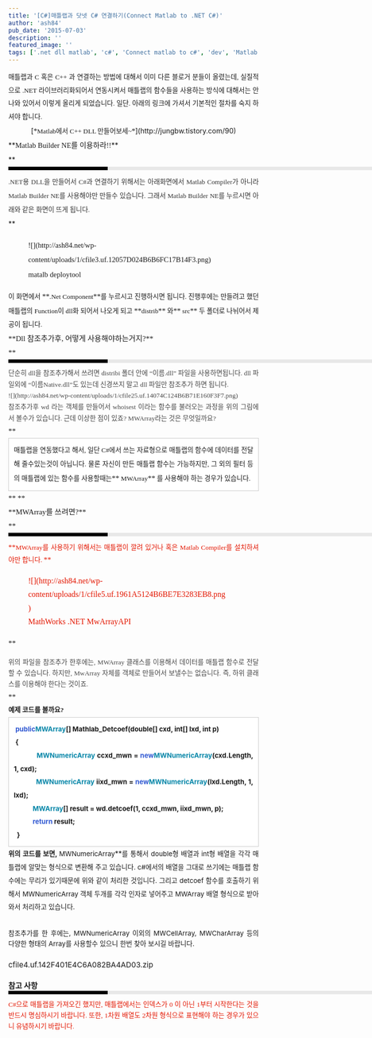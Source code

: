 ```yaml
---
title: '[C#]매틀랩과 닷넷 C# 연결하기(Connect Matlab to .NET C#)'
author: 'ash84'
pub_date: '2015-07-03'
description: ''
featured_image: ''
tags: ['.net dll matlab', 'c#', 'Connect matlab to c#', 'dev', 'Matlab', '매틀랩', '매틀랩과 c# 연동하기']
---
```



<div style="TEXT-ALIGN: justify; LINE-HEIGHT: 2"><span style="FONT-SIZE: 11pt"><span style="FONT-FAMILY: Dotum">  
<span style="FONT-SIZE: 10pt">매틀랩과 C 혹은 C++ 과 연결하는 방법에 대해서 이미 다른 블로거 분들이 올렸는데, 실질적으로 .NET 라이브러리화되어서 연동시켜서 매틀랩의 함수들을 사용하는 방식에 대해서는 안 나와 있어서 이렇게 올리게 되었습니다. 일단. 아래의 링크에 가셔서 기본적인 절차를 숙지 하셔야 합니다. </span></span></span></div><div style="TEXT-ALIGN: justify; LINE-HEIGHT: 2"></div><div style="TEXT-ALIGN: center; LINE-HEIGHT: 2">[<span style="FONT-SIZE: 11pt"><span style="FONT-FAMILY: Dotum">*<span style="FONT-SIZE: 10pt">Matlab에서 C++ DLL 만들어보세~</span>*</span></span>](http://jungbw.tistory.com/90)</div><div style="TEXT-ALIGN: justify; LINE-HEIGHT: 2"></div><div style="TEXT-ALIGN: justify; LINE-HEIGHT: 2"></div><div style="TEXT-ALIGN: justify; LINE-HEIGHT: 2">**<span style="FONT-SIZE: 11pt"><span style="FONT-FAMILY: Dotum">Matlab Builder NE를 이용하라!!</span></span>**</div><div style="TEXT-ALIGN: justify; LINE-HEIGHT: 2">**<div><div style="BORDER-LEFT: #000000 200px solid; PADDING-BOTTOM: 3px; BACKGROUND-COLOR: #e8e8e8; PADDING-LEFT: 6px; WIDTH: 690px; PADDING-RIGHT: 6px; FONT: bold 1pt/1 나눔고딕, Sans-serif; MARGIN-BOTTOM: 10px; HEIGHT: 1px; COLOR: #fff; PADDING-TOP: 3px"><span style="FONT-SIZE: 11pt"><span style="FONT-SIZE: 10pt"><span style="FONT-SIZE: 11pt"><span style="FONT-SIZE: 10pt"><span style="FONT-SIZE: 10pt"><span style="FONT-FAMILY: Batang"><span style="FONT-SIZE: 11pt"><span style="FONT-SIZE: 1pt"></span></span></span></span></span></span></span></span></div><div style="LINE-HEIGHT: 1.7"><span style="FONT-FAMILY: Dotum"><font color="#474747"><span style="FONT-SIZE: 10pt"></span></font><span style="FONT-SIZE: 10pt"><font color="#474747"><span style="FONT-SIZE: 10pt"></span></font><span style="FONT-FAMILY: Dotum"><font color="#474747"><span style="FONT-SIZE: 10pt"></span></font><span style="FONT-SIZE: 10pt"><font color="#474747"><span style="FONT-SIZE: 10pt"></span><span class="Apple-style-span" style="LINE-HEIGHT: 28px; COLOR: rgb(51,51,51); FONT-SIZE: 15px; FONT-WEIGHT: normal"><span style="FONT-SIZE: 10pt">.NET용 DLL을 만들어서 C#과 연결하기 위해서는 아래화면에서 Matlab Compiler가 아니라 Matlab Builder NE를 사용해야만 만들수 있습니다. 그래서 </span></span><span class="Apple-style-span" style="LINE-HEIGHT: 28px; COLOR: rgb(51,51,51); FONT-SIZE: 15px"><span style="FONT-SIZE: 10pt">Matlab Builder NE</span></span><span class="Apple-style-span" style="LINE-HEIGHT: 28px; COLOR: rgb(51,51,51); FONT-SIZE: 15px; FONT-WEIGHT: normal"><span style="FONT-SIZE: 10pt">를 누르시면 아래와 같은 화면이 뜨게 됩니다. </span></span></font></span></span></span></span></div></div>**</div><div style="TEXT-ALIGN: justify; LINE-HEIGHT: 2"></div><div style="TEXT-ALIGN: justify; LINE-HEIGHT: 2"></div><div style="LINE-HEIGHT: 2"><span style="FONT-SIZE: 11pt"><span style="FONT-FAMILY: Dotum"><figure class="wp-caption aligncenter" style="width: 400px">![](http://ash84.net/wp-content/uploads/1/cfile3.uf.12057D024B6B6FC17B14F3.png)<figcaption class="wp-caption-text">matalb deploytool</figcaption></figure></span></span><div style="TEXT-ALIGN: justify"></div></div><div style="TEXT-ALIGN: justify; LINE-HEIGHT: 2"><span style="FONT-SIZE: 11pt"><span style="FONT-FAMILY: Dotum"><span style="FONT-SIZE: 10pt">이 화면에서 </span>**<span style="FONT-SIZE: 10pt">.Net Component</span>**<span style="FONT-SIZE: 10pt">를 누르시고 진행하시면 됩니다. 진행후에는 만들려고 했던 매틀랩의 Function이 dll화 되어서 나오게 되고 </span>**<span style="FONT-SIZE: 10pt">distrib</span>**<span style="FONT-SIZE: 10pt"> 와</span>**<span style="FONT-SIZE: 10pt"> src</span>**<span style="FONT-SIZE: 10pt"> 두 폴더로 나뉘어서 제공이 됩니다. </span></span></span></div><div style="TEXT-ALIGN: justify; LINE-HEIGHT: 2"><font class="Apple-style-span" face="Dotum" size="4"><span class="Apple-style-span" style="LINE-HEIGHT: 28px; FONT-SIZE: 15px">  
</span></font></div><div style="TEXT-ALIGN: justify; LINE-HEIGHT: 2"><font class="Apple-style-span" face="Dotum" size="4"><span class="Apple-style-span" style="LINE-HEIGHT: 28px; FONT-SIZE: 15px">**Dll 참조추가후, 어떻게 사용해야하는거지?**</span></font></div><div style="TEXT-ALIGN: justify; LINE-HEIGHT: 2"><font class="Apple-style-span" face="Dotum" size="4"><span class="Apple-style-span" style="LINE-HEIGHT: 28px; FONT-SIZE: 15px">**<div><div style="BORDER-LEFT: #000000 200px solid; PADDING-BOTTOM: 3px; BACKGROUND-COLOR: #e8e8e8; PADDING-LEFT: 6px; WIDTH: 690px; PADDING-RIGHT: 6px; FONT: bold 1pt/1 나눔고딕, Sans-serif; MARGIN-BOTTOM: 10px; HEIGHT: 1px; COLOR: #fff; PADDING-TOP: 3px"><span style="FONT-SIZE: 11pt"><span style="FONT-SIZE: 10pt"><span style="FONT-SIZE: 11pt"><span style="FONT-SIZE: 10pt"><span style="FONT-SIZE: 10pt"><span style="FONT-FAMILY: Batang"><span style="FONT-SIZE: 11pt"><span style="FONT-SIZE: 1pt"></span></span></span></span></span></span></span></span></div><div style="LINE-HEIGHT: 1.7"><span style="FONT-FAMILY: Dotum"><font color="#474747"><span class="Apple-style-span" style="FONT-WEIGHT: normal"><span style="FONT-SIZE: 11pt"><span style="FONT-SIZE: 10pt"></span></span></span></font><span style="FONT-SIZE: 10pt"><font color="#474747"><span class="Apple-style-span" style="FONT-WEIGHT: normal"><span style="FONT-SIZE: 11pt"><span style="FONT-SIZE: 10pt"></span></span></span></font><span style="FONT-FAMILY: Dotum"><font color="#474747"><span class="Apple-style-span" style="FONT-WEIGHT: normal"><span style="FONT-SIZE: 11pt"><span style="FONT-SIZE: 10pt"></span></span></span></font><span style="FONT-SIZE: 10pt"><font color="#474747"><span class="Apple-style-span" style="FONT-WEIGHT: normal"><span style="FONT-SIZE: 11pt"><span style="FONT-SIZE: 10pt">단순히 dll을 참조추가해서 쓰려면 distribi 폴더 안에 “이름.dll” 파일을 사용하면됩니다. dll 파일외에 “이름Native.dll”도 있는데 신경쓰지 말고 dll 파일만 참조추가 하면 됩니다.</span></span></span><span style="FONT-SIZE: 10pt"> </span></font></span></span></span></span></div><div style="LINE-HEIGHT: 1.7"><span style="FONT-FAMILY: Dotum"><span style="FONT-SIZE: 10pt"><span style="FONT-FAMILY: Dotum"><span style="FONT-SIZE: 10pt"><font color="#474747">  
</font></span></span></span></span></div><div style="LINE-HEIGHT: 1.7"><span style="FONT-FAMILY: Dotum"><span style="FONT-SIZE: 10pt"><span style="FONT-FAMILY: Dotum"><span style="FONT-SIZE: 10pt"><font color="#474747"><span style="FONT-SIZE: 10pt">![](http://ash84.net/wp-content/uploads/1/cfile25.uf.14074C124B6B71E160F3F7.png)</span></font></span></span></span></span></div><div style="LINE-HEIGHT: 1.7"><span style="FONT-FAMILY: Dotum"><span style="FONT-SIZE: 10pt"><span style="FONT-FAMILY: Dotum"><span style="FONT-SIZE: 10pt"><font color="#474747">  
</font></span></span></span></span></div><div style="LINE-HEIGHT: 1.7"><span style="FONT-FAMILY: Dotum"><span style="FONT-SIZE: 10pt"><span style="FONT-FAMILY: Dotum"><span style="FONT-SIZE: 10pt"><font color="#474747"><span style="FONT-SIZE: 11pt"><span class="Apple-style-span" style="FONT-WEIGHT: normal"><span style="FONT-SIZE: 10pt">참조추가후 wd 라는 객체를 만들어서 whoisest 이라는 함수를 불러오는 과정을 위의 그림에서 볼수가 있습니다. 근데 이상한 점이 있죠? </span></span><span style="FONT-SIZE: 10pt">MWArray</span><span class="Apple-style-span" style="FONT-WEIGHT: normal"><span style="FONT-SIZE: 10pt">라는 것은 무엇일까요?</span></span></span></font></span></span></span></span></div></div>**</span></font></div><div style="TEXT-ALIGN: justify; LINE-HEIGHT: 2"><font class="Apple-style-span" face="Dotum" size="4"><span class="Apple-style-span" style="LINE-HEIGHT: 28px; FONT-SIZE: 15px"><div class="txc-textbox" style="BORDER-BOTTOM: rgb(203,203,203) 1px solid; BORDER-LEFT: rgb(203,203,203) 1px solid; PADDING-BOTTOM: 10px; BACKGROUND-COLOR: rgb(255,255,255); PADDING-LEFT: 10px; PADDING-RIGHT: 10px; BORDER-TOP: rgb(203,203,203) 1px solid; BORDER-RIGHT: rgb(203,203,203) 1px solid; PADDING-TOP: 10px"><span style="FONT-SIZE: 10pt">매틀랩을 연동했다고 해서, 일단 C#에서 쓰는 자료형으로 매틀랩의 함수에 데이터를 전달해 줄수있는것이 아닙니다. 물론 자신이 만든 매틀랩 함수는 가능하지만, 그 외의 필터 등의 매틀랩에 있는 함수를 사용할때는</span>**<span style="FONT-SIZE: 10pt"> MWArray</span>**<span style="FONT-SIZE: 10pt"> 를 사용해야 하는 경우가 있습니다. </span></div></span></font></div><div style="TEXT-ALIGN: justify; LINE-HEIGHT: 2"><font class="Apple-style-span" face="Dotum" size="4"><span class="Apple-style-span" style="LINE-HEIGHT: 28px; FONT-SIZE: 15px">**  
**</span></font></div><div style="TEXT-ALIGN: justify; LINE-HEIGHT: 2"><font class="Apple-style-span" face="Dotum" size="4"><span class="Apple-style-span" style="LINE-HEIGHT: 28px; FONT-SIZE: 15px">**MWArray를 쓰려면?**</span></font></div><div style="TEXT-ALIGN: justify; LINE-HEIGHT: 2"><font class="Apple-style-span" face="Dotum" size="4"><span class="Apple-style-span" style="LINE-HEIGHT: 28px; FONT-SIZE: 15px">**<div><div style="BORDER-LEFT: #000000 200px solid; PADDING-BOTTOM: 3px; BACKGROUND-COLOR: #e8e8e8; PADDING-LEFT: 6px; WIDTH: 690px; PADDING-RIGHT: 6px; FONT: bold 1pt/1 나눔고딕, Sans-serif; MARGIN-BOTTOM: 10px; HEIGHT: 1px; COLOR: #fff; PADDING-TOP: 3px"><span style="FONT-SIZE: 11pt"><span style="FONT-SIZE: 10pt"><span style="FONT-SIZE: 11pt"><span style="FONT-SIZE: 10pt"><span style="FONT-SIZE: 10pt"><span style="FONT-FAMILY: Batang"><span style="FONT-SIZE: 11pt"><span style="FONT-SIZE: 1pt"></span></span></span></span></span></span></span></span></div><div style="LINE-HEIGHT: 1.7"><span style="FONT-FAMILY: Dotum"><font size="+0"><font class="Apple-style-span" color="#e31600"><span style="FONT-SIZE: 11pt"><span style="FONT-SIZE: 10pt"></span></span></font></font><span style="FONT-SIZE: 10pt"><font size="+0"><font class="Apple-style-span" color="#e31600"><span style="FONT-SIZE: 11pt"><span style="FONT-SIZE: 10pt"></span></span></font></font><span style="FONT-FAMILY: Dotum"><font size="+0"><font class="Apple-style-span" color="#e31600"><span style="FONT-SIZE: 11pt"><span style="FONT-SIZE: 10pt"></span></span></font></font><span style="FONT-SIZE: 10pt"><font size="+0"><span class="Apple-style-span" style="FONT-WEIGHT: normal"><font class="Apple-style-span" color="#e31600"><span style="FONT-SIZE: 11pt">**<span style="FONT-SIZE: 10pt">MWArray를 사용하기 위해서는 매틀랩이 깔려 있거나 혹은 Matlab Compiler를 설치하셔야만 합니다. </span>** </span></font></span></font></span></span></span></span></div><div style="LINE-HEIGHT: 1.7"><span style="FONT-FAMILY: Dotum"><span style="FONT-SIZE: 10pt"><span style="FONT-FAMILY: Dotum"><span style="FONT-SIZE: 10pt"><font size="+0"><span class="Apple-style-span" style="FONT-WEIGHT: normal"><font class="Apple-style-span" color="#e31600">  
</font></span></font></span></span></span></span></div><div style="LINE-HEIGHT: 1.7"><span style="FONT-FAMILY: Dotum"><span style="FONT-SIZE: 10pt"><span style="FONT-FAMILY: Dotum"><span style="FONT-SIZE: 10pt"><font size="+0"><span class="Apple-style-span" style="FONT-WEIGHT: normal"><font class="Apple-style-span" color="#e31600"><figure class="wp-caption aligncenter" style="width: 400px">![](http://ash84.net/wp-content/uploads/1/cfile5.uf.1961A5124B6BE7E3283EB8.png)<figcaption class="wp-caption-text">MathWorks .NET MwArrayAPI</figcaption></figure></font></span></font></span></span></span></span></div></div>**<font class="Apple-style-span" color="#e31600" size="3"><span class="Apple-style-span" style="LINE-HEIGHT: 22px; FONT-SIZE: 13px; FONT-WEIGHT: normal">  
</span></font>

</span></font></div><div style="TEXT-ALIGN: justify; LINE-HEIGHT: 2"><font class="Apple-style-span" face="Dotum" size="4"><span class="Apple-style-span" style="LINE-HEIGHT: 28px; FONT-SIZE: 15px">**<font class="Apple-style-span" size="3"><span class="Apple-style-span" style="LINE-HEIGHT: 22px; FONT-SIZE: 13px; FONT-WEIGHT: normal"><span style="FONT-SIZE: 11pt"><font class="Apple-style-span" color="#474747"><span style="FONT-FAMILY: Dotum"><span style="FONT-SIZE: 10pt">위의 파일을 참조추가 한후에는, MWArray 클래스를 이용해서 데이터를 매틀랩 함수로 전달 할 수 있습니다. 하지만, MwArray 자체를 객체로 만들어서 보낼수는 없습니다. 즉, 하위 클래스를 이용해야 한다는 것이죠. </span></span></font></span></span></font>**</span></font></div><div style="TEXT-ALIGN: justify; LINE-HEIGHT: 2"><font class="Apple-style-span" face="Dotum" size="4"><span class="Apple-style-span" style="LINE-HEIGHT: 28px; FONT-SIZE: 15px">**  
**</span></font></div><div style="TEXT-ALIGN: justify; LINE-HEIGHT: 2"><div style="TEXT-ALIGN: justify"><span style="FONT-SIZE: 11pt"><span style="FONT-FAMILY: Dotum"><span style="FONT-SIZE: 10pt">예제 코드를 볼까요?</span></span></span></div><div class="txc-textbox" style="BORDER-BOTTOM: rgb(203,203,203) 1px solid; BORDER-LEFT: rgb(203,203,203) 1px solid; PADDING-BOTTOM: 10px; BACKGROUND-COLOR: rgb(255,255,255); PADDING-LEFT: 10px; PADDING-RIGHT: 10px; BORDER-TOP: rgb(203,203,203) 1px solid; BORDER-RIGHT: rgb(203,203,203) 1px solid; PADDING-TOP: 10px"><div style="TEXT-ALIGN: justify"><font class="Apple-style-span" color="#3058d2"><span style="FONT-SIZE: 10pt"> public</span></font><span style="FONT-SIZE: 10pt"></span><font class="Apple-style-span" color="#0686a8"><span style="FONT-SIZE: 10pt">MWArray</span></font><span style="FONT-SIZE: 10pt">[] Mathlab_Detcoef(double[] cxd, int[] lxd, int p)</span></div><div style="TEXT-ALIGN: justify"><span style="FONT-SIZE: 10pt"> {</span></div><div style="TEXT-ALIGN: justify"></div><div style="TEXT-ALIGN: justify"><span style="FONT-SIZE: 10pt">            </span><font class="Apple-style-span" color="#0686a8"><span style="FONT-SIZE: 10pt">MWNumericArray</span></font><span style="FONT-SIZE: 10pt"> ccxd_mwn = </span><font class="Apple-style-span" color="#3058d2"><span style="FONT-SIZE: 10pt">new</span></font><span style="FONT-SIZE: 10pt"></span><font class="Apple-style-span" color="#0686a8"><span style="FONT-SIZE: 10pt">MWNumericArray</span></font><span style="FONT-SIZE: 10pt">(cxd.Length, 1, cxd);</span></div><div style="TEXT-ALIGN: justify"></div><div style="TEXT-ALIGN: justify"><span style="FONT-SIZE: 10pt">           </span><font class="Apple-style-span" color="#0686a8"><span style="FONT-SIZE: 10pt"> MWNumericArray</span></font><span style="FONT-SIZE: 10pt"> iixd_mwn = </span><font class="Apple-style-span" color="#3058d2"><span style="FONT-SIZE: 10pt">new</span></font><span style="FONT-SIZE: 10pt"></span><font class="Apple-style-span" color="#0686a8"><span style="FONT-SIZE: 10pt">MWNumericArray</span></font><span style="FONT-SIZE: 10pt">(lxd.Length, 1, lxd);</span></div><div style="TEXT-ALIGN: justify"></div><div style="TEXT-ALIGN: justify"><span style="FONT-SIZE: 10pt">            </span><font class="Apple-style-span" color="#0686a8"><span style="FONT-SIZE: 10pt">MWArray</span></font><span style="FONT-SIZE: 10pt">[] result = wd.detcoef(1, ccxd_mwn, iixd_mwn, p);</span></div><div style="TEXT-ALIGN: justify"></div><div style="TEXT-ALIGN: justify"><span style="FONT-SIZE: 10pt">            </span><font class="Apple-style-span" color="#3058d2"><span style="FONT-SIZE: 10pt">return</span></font><span style="FONT-SIZE: 10pt"> result;</span></div><div style="TEXT-ALIGN: justify"><span style="FONT-SIZE: 10pt">  }</span></div></div><div style="TEXT-ALIGN: justify"></div></div><div style="TEXT-ALIGN: justify"></div><div style="TEXT-ALIGN: justify"></div><div style="TEXT-ALIGN: justify; LINE-HEIGHT: 2"><span style="FONT-SIZE: 11pt"><span style="FONT-SIZE: 10pt">위의 코드를 보면, </span>**<span style="FONT-SIZE: 10pt">MWNumericArray</span>**<span style="FONT-SIZE: 10pt">를 통해서 double형 배열과 int형 배열을 각각 매틀랩</span><span style="FONT-SIZE: 11pt"><span style="FONT-SIZE: 10pt">에 알맞는 형식으로 변환해 주고 있습니다. c#에서의 배열을 그대로 쓰기에는 매틀랩 함수에는 무리가 있기때문에 위와 같이 처리한 것입니다. 그리고 detcoef 함수를 호출하기 위해서 MWNumericArray 객체 두개를 각각 인자로 넣어주고 MWArray 배열 형식으로 받아와서 처리하고 있습니다. </span></span></span></div><div style="LINE-HEIGHT: 2"></div><div style="TEXT-ALIGN: justify; LINE-HEIGHT: 2"><span style="FONT-SIZE: 11pt">  
</span></div><div style="LINE-HEIGHT: 2"></div><div style="TEXT-ALIGN: justify; LINE-HEIGHT: 2"><font class="Apple-style-span" size="4"><span class="Apple-style-span" style="LINE-HEIGHT: 21px; FONT-SIZE: 15px"><span style="FONT-SIZE: 11pt"><span style="FONT-SIZE: 10pt">참조추가를 한 후에는, MWNumericArray 이외의 MWCellArray, MWCharArray 등의 다양한 형태의 Array를 사용할수 있으니 한번 찾아 보시길 바랍니다. </span></span></span></font></div><div style="TEXT-ALIGN: justify; LINE-HEIGHT: 2"><font class="Apple-style-span" size="4"><span class="Apple-style-span" style="LINE-HEIGHT: 21px; FONT-SIZE: 15px">  
</span></font></div><div style="TEXT-ALIGN: justify; LINE-HEIGHT: 2"><font class="Apple-style-span" size="4"><span class="Apple-style-span" style="LINE-HEIGHT: 21px; FONT-SIZE: 15px">[](http://ash84.net/wp-content/uploads/1/cfile4.uf.142F401E4C6A082BA4AD03.zip)cfile4.uf.142F401E4C6A082BA4AD03.zip  
</span></font></div><div style="TEXT-ALIGN: justify"><font class="Apple-style-span" size="4"><span class="Apple-style-span" style="LINE-HEIGHT: 21px; FONT-SIZE: 15px"></span></font></div><div style="TEXT-ALIGN: justify"><font class="Apple-style-span" size="4"><span class="Apple-style-span" style="LINE-HEIGHT: 21px; FONT-SIZE: 15px">  
</span></font></div><div style="TEXT-ALIGN: justify"><font class="Apple-style-span" size="4"><span class="Apple-style-span" style="LINE-HEIGHT: 21px; FONT-SIZE: 15px">**참고 사항**</span></font></div><div style="TEXT-ALIGN: justify"><div><div style="BORDER-LEFT: #000000 200px solid; PADDING-BOTTOM: 3px; BACKGROUND-COLOR: #e8e8e8; PADDING-LEFT: 6px; WIDTH: 690px; PADDING-RIGHT: 6px; FONT: bold 1pt/1 나눔고딕, Sans-serif; MARGIN-BOTTOM: 10px; HEIGHT: 1px; COLOR: #fff; PADDING-TOP: 3px"><span style="FONT-SIZE: 11pt"><span style="FONT-SIZE: 10pt"><span style="FONT-SIZE: 11pt"><span style="FONT-SIZE: 10pt"><span style="FONT-SIZE: 10pt"><span style="FONT-FAMILY: Batang"><span style="FONT-SIZE: 11pt"><span style="FONT-SIZE: 1pt"></span></span></span></span></span></span></span></span></div><div style="LINE-HEIGHT: 1.7"><span style="FONT-FAMILY: Dotum"><font color="#474747"></font><span style="FONT-SIZE: 10pt"><font color="#474747"></font><span style="FONT-FAMILY: Dotum"><font color="#474747"></font><span style="FONT-SIZE: 10pt"><font color="#474747"></font></span></span></span></span><font class="Apple-style-span" face="Dotum" size="3"><span class="Apple-style-span" style="LINE-HEIGHT: 22px; FONT-SIZE: 13px"><span style="FONT-SIZE: 11pt"><font class="Apple-style-span" color="#e31600"><span style="FONT-SIZE: 10pt">C#으로 매틀랩을 가져오긴 했지만, 매틀랩에서는 인덱스가 0 이 아닌 1부터 시작한다는 것을 반드시 명심하시기 바랍니다. 또한, 1차원 배열도 2차원 형식으로 표현해야 하는 경우가 있으니 유념하시기 바랍니다. </span></font></span></span></font></div></div></div><div style="LINE-HEIGHT: 1.7"><font class="Apple-style-span" color="#474747" face="Dotum" size="3"><span class="Apple-style-span" style="LINE-HEIGHT: 22px; FONT-SIZE: 13px">  
</span></font></div><div style="TEXT-ALIGN: justify"><div><div style="LINE-HEIGHT: 1.7"><font class="Apple-style-span" color="#474747" face="Dotum" size="3"><span class="Apple-style-span" style="LINE-HEIGHT: 22px; FONT-SIZE: 13px"></span></font></div></div></div><div style="TEXT-ALIGN: justify"></div>

